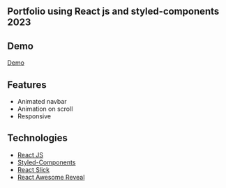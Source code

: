 ## Portfolio using React js and styled-components 2023

## Demo

[Demo](https://www.anshulsharma.me)

## Features

-   Animated navbar
-   Animation on scroll
-   Responsive

## Technologies

-   [React JS](https://reactjs.org/docs/getting-started.html)
-   [Styled-Components](https://styled-components.com)
-   [React Slick](https://react-slick.neostack.com)
-   [React Awesome Reveal](https://react-awesome-reveal.morello.dev/)
